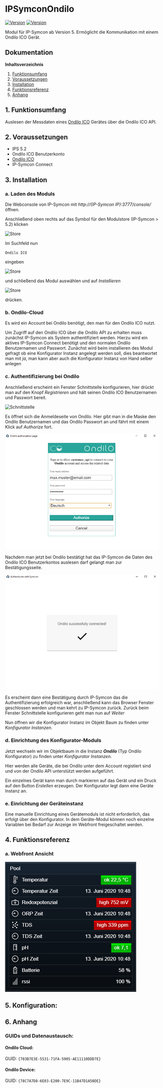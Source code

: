 # IPSymconOndilo
[![Version](https://img.shields.io/badge/Symcon-PHPModul-red.svg)](https://www.symcon.de/service/dokumentation/entwicklerbereich/sdk-tools/sdk-php/)
[![Version](https://img.shields.io/badge/Symcon%20Version-5.0%20%3E-green.svg)](https://www.symcon.de/forum/threads/38222-IP-Symcon-5-0-verf%C3%BCgbar)

Modul für IP-Symcon ab Version 5. Ermöglicht die Kommunikation mit einem Ondilo ICO Gerät.

## Dokumentation

**Inhaltsverzeichnis**

1. [Funktionsumfang](#1-funktionsumfang)  
2. [Voraussetzungen](#2-voraussetzungen)  
3. [Installation](#3-installation)  
4. [Funktionsreferenz](#4-funktionsreferenz)  
5. [Anhang](#5-anhang)  

## 1. Funktionsumfang

Auslesen der Messdaten eines [Ondilo ICO](https://ondilo.com/en) Gerätes über die Ondilo ICO API.




## 2. Voraussetzungen

 - IPS 5.2
 - Ondilo ICO Benutzerkonto
 - [Ondilo ICO](https://ondilo.com/en)
 - IP-Symcon Connect

## 3. Installation

### a. Laden des Moduls

Die Webconsole von IP-Symcon mit _http://{IP-Symcon IP}:3777/console/_ öffnen. 


Anschließend oben rechts auf das Symbol für den Modulstore (IP-Symcon > 5.2) klicken

![Store](img/store_icon.png?raw=true "open store")

Im Suchfeld nun

```
Ondilo ICO
```  

eingeben

![Store](img/module_store_search.png?raw=true "module search")

und schließend das Modul auswählen und auf _Installieren_

![Store](img/install.png?raw=true "install")

drücken.

### b. Ondilo-Cloud
Es wird ein Account bei Ondilo benötigt, den man für den Ondilo ICO nutzt.

Um Zugriff auf den Ondilo ICO über die Ondilo API zu erhalten muss zunächst IP-Symcon als System authentifiziert werden.
Hierzu wird ein aktives IP-Symcon Connect benötigt und den normalen Ondilo Benutzernamen und Passwort.
Zunächst wird beim installieren des Modul gefragt ob eine Konfigurator Instanz angelegt werden soll, dies beantwortet man mit _ja_, man kann aber auch die Konfigurator Instanz von Hand selber anlegen

### c. Authentifizierung bei Ondilo
Anschließend erscheint ein Fenster Schnittstelle konfigurieren, hier drückt man auf den Knopf _Registrieren_ und hält seinen Ondilo ICO Benutzernamen und Passwort bereit.

![Schnittstelle](img/register.png?raw=true "Schnittstelle")

Es öffnet sich die Anmeldeseite von Ondilo. Hier gibt man in die Maske den Ondilo Benutzernamen und das Ondilo Passwort an und fährt mit einem Klick auf _Authorize_ fort.

![Anmeldung](img/oauth_1.png?raw=true "Anmeldung")

Nachdem man jetzt bei Ondilo bestätigt hat das IP-Symcon die Daten des Ondilo ICO Benutzerkontos auslesen darf gelangt man zur Bestätigungsseite.

![Success](img/oauth_2.png?raw=true "Success")

Es erscheint dann eine Bestätigung durch IP-Symcon das die Authentifizierung erfolgreich war,
anschließend kann das Browser Fenster geschlossen werden und man kehrt zu IP-Symcon zurück.
Zurück beim Fenster Schnittstelle konfigurieren geht man nun auf _Weiter_

Nun öffnen wir die Konfigurator Instanz im Objekt Baum zu finden unter _Konfigurator Instanzen_. 

### d. Einrichtung des Konfigurator-Moduls

Jetzt wechseln wir im Objektbaum in die Instanz _**Ondilo**_ (Typ Ondilo Konfigurator) zu finden unter _Konfigurator Instanzen_.

Hier werden alle Geräte, die bei Ondilo unter dem Account registiert sind und von der Ondilo API unterstützt werden aufgeführt.

Ein einzelnes Gerät kann man durch markieren auf das Gerät und ein Druck auf den Button _Erstellen_ erzeugen. Der Konfigurator legt dann eine Geräte Instanz an.

### e. Einrichtung der Geräteinstanz
Eine manuelle Einrichtung eines Gerätemoduls ist nicht erforderlich, das erfolgt über den Konfigurator. In dem Geräte-Modul können noch einzelne Variablen bei Bedarf zur Anzeige im Webfront freigeschaltet werden.


## 4. Funktionsreferenz

### a. Webfront Ansicht

![Webfront](img/webfront_ico.png?raw=true "Webfront")  

## 5. Konfiguration:



## 6. Anhang

###  GUIDs und Datenaustausch:

#### Ondilo Cloud:

GUID: `{703B7E3E-5531-71FA-5905-AE11110DDD7E}` 


#### Ondilo Device:

GUID: `{78C7A7D8-6E03-E200-7E9C-11B47D1A50DE}` 
